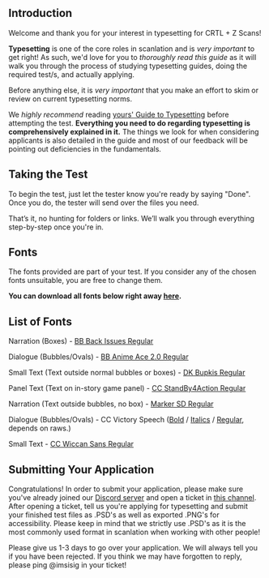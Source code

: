 ## Introduction

Welcome and thank you for your interest in typesetting for CRTL + Z Scans!

**Typesetting** is one of the core roles in scanlation and is *very important* to get right! As such, we'd love for you to *thoroughly read this guide* as it will walk you through the process of studying typesetting guides, doing the required test/s, and actually applying.

Before anything else, it is *very important* that you make an effort to skim or review on current typesetting norms.

We *highly recommend* reading [yours' Guide to Typesetting](https://docs.google.com/document/d/1GSx_Z-byZNYQ8Uu_NPQkWhfQj95jP3lciyd5xEU36iE/edit?usp=sharing) before attempting the test. **Everything you need to do regarding typesetting is comprehensively explained in it.** The things we look for when considering applicants is also detailed in the guide and most of our feedback will be pointing out deficiencies in the fundamentals.


## Taking the Test

To begin the test, just let the tester know you're ready by saying "Done".
Once you do, the tester will send over the files you need.

That’s it, no hunting for folders or links.
We’ll walk you through everything step-by-step once you're in.

## Fonts

The fonts provided are part of your test. If you consider any of the chosen fonts unsuitable, you are free to change them.

**You can download all fonts below right away [here](https://drive.google.com/drive/folders/1Sk90sydcs-cL4s_WFxcOqfkhnt67dPgA?usp=drive_link).**


## List of Fonts

Narration (Boxes) - [BB Back Issues Regular](https://drive.google.com/file/d/1Aho89KenGoZj_miW1mu1GtsI5gL9onpd/view?usp=drive_link)

Dialogue (Bubbles/Ovals) - [BB Anime Ace 2.0 Regular](https://drive.google.com/file/d/1-5LC3qVsWh7JlbO0BBxT_ly1eti2zFad/view?usp=drive_link)

Small Text (Text outside normal bubbles or boxes) - [DK Bupkis Regular](https://drive.google.com/file/d/1p1-p7_QuqRd8ask6IDWD_vXBNupGZyDJ/view?usp=sharing)

Panel Text (Text on in-story game panel) - [CC StandBy4Action Regular](https://drive.google.com/file/d/11HWc1bQ2c8XQIKIfAyBvDW3uUqPuVUsp/view?usp=drive_link)



Narration (Text outside bubbles, no box) - [Marker SD Regular](https://drive.google.com/file/d/1bqv-iilI-hasaNOSec1k4EcZ-vOUTLpv/view?usp=drive_link)

Dialogue (Bubbles/Ovals) - CC Victory Speech ([Bold](https://drive.google.com/file/d/1ZB3_05XrlJBJVfGi33spZM2nPDOHTEUX/view?usp=drive_link) / [Italics](https://drive.google.com/file/d/10VibGrLpVJRSORdYZfaw688nK1Bu1ESm/view?usp=drive_link) / [Regular](https://drive.google.com/file/d/101C9WE387m_UPgki48-75MrOcO5zRaop/view?usp=drive_link), depends on raws.)

Small Text - [CC Wiccan Sans Regular](https://drive.google.com/file/d/1FV0lb_HDJqszxc-fqXBY8HHWx03vMLvs/view?usp=drive_link)


## Submitting Your Application

Congratulations! In order to submit your application, please make sure you've already joined our [Discord server](https://discord.gg/YEccruKV2z) and open a ticket in [this channel](https://discordapp.com/channels/1383811173442654279/1383837962609103049). After opening a ticket, tell us you're applying for typesetting and submit your finished test files as .PSD's as well as exported .PNG's for accessibility. Please keep in mind that we strictly use .PSD's as it is the most commonly used format in scanlation when working with other people!

Please give us 1-3 days to go over your application. We will always tell you if you have been rejected. If you think we may have forgotten to reply, please ping @imsisig in your ticket!
